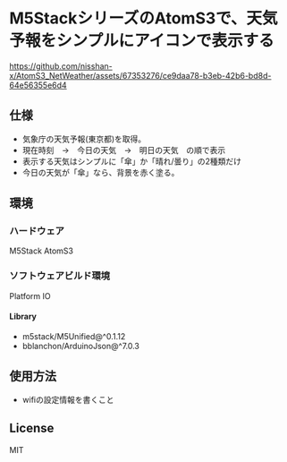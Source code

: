 # M5StackシリーズのAtomS3で、天気予報をシンプルにアイコンで表示する

https://github.com/nisshan-x/AtomS3_NetWeather/assets/67353276/ce9daa78-b3eb-42b6-bd8d-64e56355e6d4

## 仕様

- 気象庁の天気予報(東京都)を取得。
- 現在時刻　→　今日の天気　→　明日の天気　の順で表示
- 表示する天気はシンプルに「傘」か「晴れ/曇り」の2種類だけ
- 今日の天気が「傘」なら、背景を赤く塗る。

## 環境

### ハードウェア

M5Stack AtomS3

### ソフトウェアビルド環境

Platform IO

#### Library

- m5stack/M5Unified@^0.1.12
- bblanchon/ArduinoJson@^7.0.3

## 使用方法

- wifiの設定情報を書くこと

## License

MIT